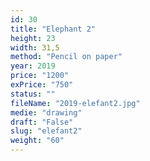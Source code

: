 ```yaml
---
id: 30
title: "Elephant 2"
height: 23
width: 31,5
method: "Pencil on paper"
year: 2019
price: "1200"
exPrice: "750"
status: ""
fileName: "2019-elefant2.jpg"
medie: "drawing"
draft: "False"
slug: "elefant2"
weight: "60"
---
```

